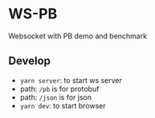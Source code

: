 # WS-PB
Websocket with PB demo and benchmark

## Develop
 - `yarn server`: to start ws server
  - path: `/pb` is for protobuf
  - path: `/json` is for json
 - `yarn dev`: to start browser